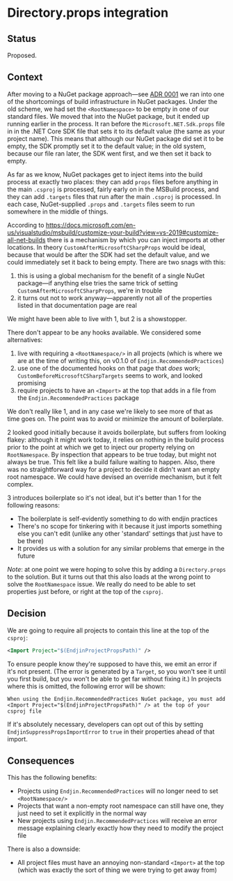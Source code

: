 # Directory.props integration

## Status

Proposed.

## Context

After moving to a NuGet package approach—see [ADR 0001](./0001-practices-via-nuget.md) we ran into one of the shortcomings of build infrastructure in NuGet packages. Under the old scheme, we had set the `<RootNamespace>` to be empty in one of our standard files. We moved that into the NuGet package, but it ended up running earlier in the process. It ran before the `Microsoft.NET.Sdk.props` file in in the .NET Core SDK file that sets it to its default value (the same as your project name). This means that although our NuGet package did set it to be empty, the SDK promptly set it to the default value; in the old system, because our file ran later, the SDK went first, and we then set it back to empty.

As far as we know, NuGet packages get to inject items into the build process at exactly two places: they can add `props` files before anything in the main `.csproj` is processed, fairly early on in the MSBuild process, and they can add `.targets` files that run after the main `.csproj` is processed. In each case, NuGet-supplied `.props` and `.targets` files seem to run somewhere in the middle of things.

According to https://docs.microsoft.com/en-us/visualstudio/msbuild/customize-your-build?view=vs-2019#customize-all-net-builds there is a mechanism by which you can inject imports at other locations. In theory `CustomAfterMicrosoftCSharpProps` would be ideal, because that would be after the SDK had set the default value, and we could immediately set it back to being empty. There are two snags with this:

1. this is using a global mechanism for the benefit of a single NuGet package—if anything else tries the same trick of setting `CustomAfterMicrosoftCSharpProps`, we're in trouble
1. it turns out not to work anyway—apparently not all of the properties listed in that documentation page are real

We might have been able to live with 1, but 2 is a showstopper.

There don't appear to be any hooks available. We considered some alternatives:

1. live with requiring a `<RootNamespace/>` in all projects (which is where we are at the time of writing this, on v0.1.0 of `Endjin.RecommendedPractices`)
1. use one of the documented hooks on that page that _does_ work; `CustomBeforeMicrosoftCSharpTargets` seems to work, and looked promising
1. require projects to have an `<Import>` at the top that adds in a file from the `Endjin.RecommendedPractices` package

We don't really like 1, and in any case we're likely to see more of that as time goes on. The point was to avoid or minimize the amount of boilerplate.

2 looked good initially because it avoids boilerplate, but suffers from looking flakey: although it might work today, it relies on nothing in the build process prior to the point at which we get to inject our property relying on `RootNamespace`. By inspection that appears to be true today, but might not always be true. This felt like a build failure waiting to happen. Also, there was no straightforward way for a project to decide it didn't want an empty root namespace. We could have devised an override mechanism, but it felt complex.

3 introduces boilerplate so it's not ideal, but it's better than 1 for the following reasons:

- The boilerplate is self-evidently something to do with endjin practices
- There's no scope for tinkering with it because it just imports something else you can't edit (unlike any other 'standard' settings that just have to be there)
- It provides us with a solution for any similar problems that emerge in the future

*Note*: at one point we were hoping to solve this by adding a `Directory.props` to the solution. But it turns out that this also loads at the wrong point to solve the `RootNamespace` issue. We really do need to be able to set properties just before, or right at the top of the `csproj`.


## Decision

We are going to require all projects to contain this line at the top of the `csproj`:

```xml
<Import Project="$(EndjinProjectPropsPath)" />
```

To ensure people know they're supposed to have this, we emit an error if it's not present. (The error is generated by a `Target`, so you won't see it until you first build, but you won't be able to get far without fixing it.) In projects where this is omitted, the following error will be shown:

`When using the Endjin.RecommendedPractices NuGet package, you must add <Import Project="$(EndjinProjectPropsPath)" /> at the top of your csproj file`

If it's absolutely necessary, developers can opt out of this by setting `EndjinSuppressPropsImportError` to `true` in their properties ahead of that import.

## Consequences

This has the following benefits:

- Projects using `Endjin.RecommendedPractices` will no longer need to set `<RootNamespace/>`
- Projects that want a non-empty root namespace can still have one, they just need to set it explicitly in the normal way
- New projects using `Endjin.RecommendedPractices` will receive an error message explaining clearly exactly how they need to modify the project file

There is also a downside:

- All project files must have an annoying non-standard `<Import>` at the top (which was exactly the sort of thing we were trying to get away from)